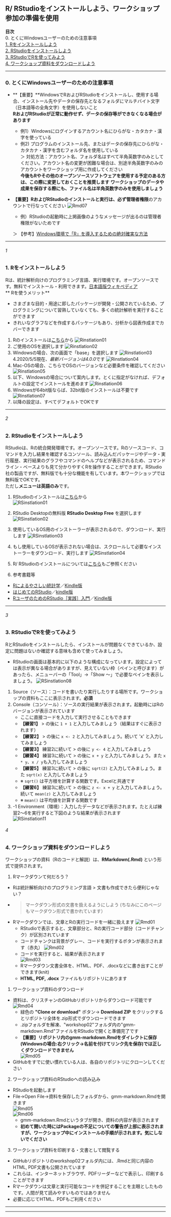 <!-- R/ RStudioインストールガイド（日本語）-->
<!-- Install guide for R/ RStudio (Japanese)-->
## R/ RStudioをインストールしよう、ワークショップ参加の準備を使用
**目次**    
0. とくにWindowsユーザーのための注意事項    
[1. Rをインストールしよう](#1)    
[2. RStudioをインストールしよう](#2)    
[3. RStudioでRを使ってみよう](#3)    
[4. ワークショップ資料をダウンロードしよう](#4)    
***
### **0. とくにWindowsユーザーのための注意事項**
* **【重要】**WindowsでRおよびRStudioをインストールし、使用する場合、インストール先やデータの保存先となるフォルダにマルチバイト文字（日本語等の全角文字）を使用しないこと   
    **RおよびRStudioが正常に動作せず、データの保存等ができなくなる場合があります**
    * 例1）Windowsにログインするアカウント名にひらがな・カタカナ・漢字を使っている    
    * 例2) プログラムのインストール先、またはデータの保存先にひらがな・カタカナ・漢字を含むフォルダ名を使用している    
    ＞ 対処方法：アカウント名、フォルダ名はすべて半角英数字のみとしてください。アカウント名の変更が困難な場合は、別途半角英数字のみのアカウントをワークショップ用に作成してください    
    **今後もRやその他のオープンソースソフトウェアを使用する予定のある方は、この際に変更しておくことを推奨します**
    **ワークショップのデータや成果を保存する際にも、ファイル名は半角英数字のみを使用しましょう**

* **【重要】**RおよびRStudioのインストールと実行は、必ず**管理者権限**のアカウントで行なってください
    ![Rmd07](https://github.com/kotdijian/StayHomebutStudyWorkshop/blob/master/Rinstlation/RStudio07.png)    
    * 例）RStudioの起動時に上掲画像のようなメッセージが出るのは管理者権限がないためです    
    
    ＞ 【参考】[Windows環境で「R」を導入するための絶対確実な方法](https://r-statistiker.hatenadiary.org/entry/20141112/1415799972)    

***
###### 1
### **1. Rをインストールしよう**
Rは、統計解析向けのプログラミング言語、実行環境です。オープンソースです。無料でインストール・利用できます。[日本語版ウィキペディア](https://ja.wikipedia.org/wiki/R%E8%A8%80%E8%AA%9E)    
** Rを使うメリット**
* さまざまな目的・用途に即したパッケージが開発・公開されているため、プログラミングについて習熟していなくても、多くの統計解析を実行することができます
* きれいなグラフなどを作成するパッケージもあり、分析から図表作成までカバーできます    

1. Rのインストールは[こちら](https://www.r-project.org/)から
![Rinstlation01](https://github.com/kotdijian/StayHomebutStudyWorkshop/blob/master/Rinstlation/R01.png)
2. ご使用のOSを選択します
![Rinstlation02](https://github.com/kotdijian/StayHomebutStudyWorkshop/blob/master/Rinstlation/R02.png)
3. Windowsの場合、次の画面で「base」を選択します
![Rinstlation03](https://github.com/kotdijian/StayHomebutStudyWorkshop/blob/master/Rinstlation/R03.png)    
4.2020/5/5現在、*最新バージョンは4.0.0*です
![Rinstlation04](https://github.com/kotdijian/StayHomebutStudyWorkshop/blob/master/Rinstlation/R04.png)
5. Mac-OSの場合、こちらでOSのバージョンなど必要条件を確認してください
![Rinstlation05](https://github.com/kotdijian/StayHomebutStudyWorkshop/blob/master/Rinstlation/R05.png)
6. 以下、Windowsの場合について案内します。とくに指定がなければ、デフォルトの設定でインストールを進めます
![Rinstlation06](https://github.com/kotdijian/StayHomebutStudyWorkshop/blob/master/Rinstlation/R06.png)
7. Windowsが64bit版ならば、32bit版のインストールは不要です    
![Rinstlation07](https://github.com/kotdijian/StayHomebutStudyWorkshop/blob/master/Rinstlation/R07.png)
8. 以降の設定は、すべてデフォルトでOKです

***

###### 2
### **2. RStudioをインストールしよう**
RStudioは、Rの統合開発環境です。オープンソースです。Rのソースコード、コマンドを入力し結果を確認するコンソール、読み込んだパッケージやデータ・実行履歴、実行結果のグラフやコマンドのヘルプなどが表示されるため、コマンドライン・ベースよりも見て分かりやすくRを操作することができます。RStudio社の製品ですが、無料版でも十分な機能を有しています。本ワークショップでは無料版でOKです。   
ただし**メニューは英語のみ**です。    

1. RStudioのインストールは[こちら](https://rstudio.com/products/rstudio/download/)から    
![RSinstlation01](https://github.com/kotdijian/StayHomebutStudyWorkshop/blob/master/Rinstlation/RStudio01.png)
2. RStudio Desktopの無料版 **RStudio Desktop Free** を選択します
![RSinstlation02](https://github.com/kotdijian/StayHomebutStudyWorkshop/blob/master/Rinstlation/RStudio02.png)
3. 使用しているOS用のインストーラーが表示されるので、ダウンロード、実行します
![RSinstlation03](https://github.com/kotdijian/StayHomebutStudyWorkshop/blob/master/Rinstlation/RStudio03.png)
4. もし使用しているOSが表示されない場合は、スクロールして必要なインストーラーをダウンロード、実行します
![RSinstlation04](https://github.com/kotdijian/StayHomebutStudyWorkshop/blob/master/Rinstlation/RStudio04.png)

5. R/ RStudioのインストールについては[こちら](https://qiita.com/hujuu/items/ddd66ae8e6f3f989f2c0)もご参照ください    
6. 参考書籍等
* [Rによるやさしい統計学](https://amzn.to/3dgxdkO)／[Kindle版](https://amzn.to/2W60tVG)    
* [はじめてのRStudio](https://amzn.to/3c8pDsa)／[kindle版](https://amzn.to/3c9NIPE)    
* [RユーザのためのRStudio［実践］入門](https://amzn.to/2L42mf6)／[Kindle版](https://amzn.to/2W9zDw5)    
***
###### 3
### **3. RStudioでRを使ってみよう**   
RとRStudioをインストールしたら、インストールが問題なくできているか、設定に問題はないか確認する意味も含めて使ってみましょう。

* RStudioの画面は基本的に以下のような構成になっています。設定によっては表示が異なる場合がありますが、見えていない枠（ペインと呼びます）があったら、メニューバーの「Tool」→「Show ～」で必要なペインを表示しましょう。
![RSinstlation08](https://github.com/kotdijian/StayHomebutStudyWorkshop/blob/master/Rinstlation/RStudio08.png)
1. Source（ソース）：コードを書いたり実行したりする場所です。ワークショップの資料もここに表示されます。**必須**    
2. Console（コンソール）：ソースの実行結果が表示されます。起動時にはRのバージョンが表示されています    
    * ここに直接コードを入力して実行させることもできます    
    * **【練習1】** > の後に `1 + 1` と入力してみましょう（結果はすぐに表示されます）     
    * **【練習2】** > の後に `x <- 2` と入力してみましょう。続いて 'x' と入力してみましょう    
    * **【練習3】** 練習2に続いて > の後に `y <- 4` と入力してみましょう    
    * **【練習4】** 練習3に続いて > の後に `x + y` と入力してみましょう。また `x * y`、`x / y`も入力してみましょう    
    * **【練習5】** 練習3に続いて > の後に `sqrt(2)` と入力してみましょう。また `sqrt(x)` と入力してみましょう    
    * ※ `sqrt()` は平方根を計算する関数です。Excelと共通です
    * **【練習6】** 練習3に続いて > の後に `z <- x + y` と入力してみましょう。続いて `mean(z)` と入力してみましょう    
    * ※ `mean()` は平均値を計算する関数です    
3. -1 Environment（環境）：入力したデータなどが表示されます。たとえば練習2～6を実行すると下図のような結果が表示されます    
    ![RSinstlation11](https://github.com/kotdijian/StayHomebutStudyWorkshop/blob/master/Rinstlation/RStudio11.png)
    

###### 4
### **4. ワークショップ資料をダウンロードしよう**
ワークショップの資料（Rのコードと解説）は、**RMarkdown(.Rmd)** という形式で提供されます。
1. Rマークダウンて何だろう？
* Rは統計解析向けのプログラミング言語 > 文書も作成できたら便利じゃない？
* >マークダウン形式の文書を扱えるようにしよう (ちなみにこのページもマークダウン形式で書かれています）
* Rマークダウンでは、文章とRの実行コードを一緒に扱えます
![Rmd01](https://github.com/kotdijian/StayHomebutStudyWorkshop/blob/master/Rinstlation/Rmd01.png)
    * RStudioで表示すると、文章部分と、Rの実行コード部分（コードチャンク）が区別されています
    * コードチャンクは背景がグレー、コードを実行するボタンが表示されます（赤丸）
![Rmd02](https://github.com/kotdijian/StayHomebutStudyWorkshop/blob/master/Rinstlation/Rmd02.png)
    * コードを実行すると、結果が表示されます    
![Rmd03](https://github.com/kotdijian/StayHomebutStudyWorkshop/blob/master/Rinstlation/Rmd03.png)    
    * Rマークダウン文書全体を、HTML、PDF、.docxなどに書き出すことができます(knit)    
    * **HTML, PDF, .docx** ファイルもリポジトリにあります

1. ワークショップ資料のダウンロード
* 資料は、クリスチャンのGitHubリポジトリからダウンロード可能です
![Rmd04](https://github.com/kotdijian/StayHomebutStudyWorkshop/blob/master/Rinstlation/Rmd04.png)
    * 緑色の **"Clone or download"** ボタン→ **Download ZIP** をクリックするとリポジトリ全体を.zip形式でダウンロードできます
    * .zipフォルダを解凍、"workshop02"フォルダ内の"gmm-markdown.Rmd"ファイルをRStudioで開くと準備完了です
    * **【重要】リポジトリ内のgmm-markdown.Rmdをダイレクトに保存(Windowsの場合:右クリック→名前を付けてリンク先を保存)では正しくダウンロードできません**    
    ![Rmd05](https://github.com/kotdijian/StayHomebutStudyWorkshop/blob/master/Rinstlation/Rmd05.png)
* GitHubをすでに使い慣れている人は、各自のリポジトリにクローンしてください    

2. ワークショップ資料のRStudioへの読み込み
* RStudioを起動します
* File→Open File→資料を保存したフォルダから、gmm-markdown.Rmdを開きます    
![Rmd05](https://github.com/kotdijian/StayHomebutStudyWorkshop/blob/master/Rinstlation/RStudio05.png)    
![Rmd06](https://github.com/kotdijian/StayHomebutStudyWorkshop/blob/master/Rinstlation/RStudio06.png)    
    * gmm-markdown.Rmdというタブが開き、資料の内容が表示されます
    * **初めて開いた時にはPackageの不足についての警告が上部に表示されますが、ワークショップ中にインストールの手順が示されます。気にしないでください**    

3. ワークショップ資料を印刷する・文書として閲覧する
* GitHubリポジトリのworkshop02フォルダ内には、.Rmdと同じ内容のHTML, PDF文書も公開されています
* これらは、インターネットブラウザ、PDFリーダーなどで表示し、印刷することができます
* Rマークダウンは文章と実行可能なコードを併記することを主眼としたものです。人間が見て読みやすいものではありません
* 必要に応じてHTML、PDFもご利用ください

***
***
